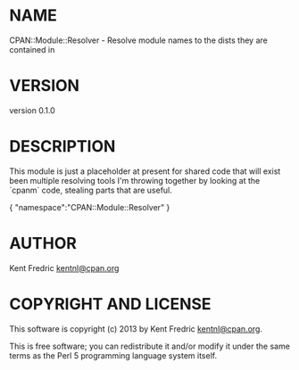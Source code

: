 # NAME

CPAN::Module::Resolver - Resolve module names to the dists they are contained in

# VERSION

version 0.1.0

# DESCRIPTION

This module is just a placeholder at present for shared code
that will exist been multiple resolving tools I'm throwing together
by looking at the \`cpanm\` code, stealing parts that are useful.

{
    "namespace":"CPAN::Module::Resolver"
}



# AUTHOR

Kent Fredric <kentnl@cpan.org>

# COPYRIGHT AND LICENSE

This software is copyright (c) 2013 by Kent Fredric <kentnl@cpan.org>.

This is free software; you can redistribute it and/or modify it under
the same terms as the Perl 5 programming language system itself.
